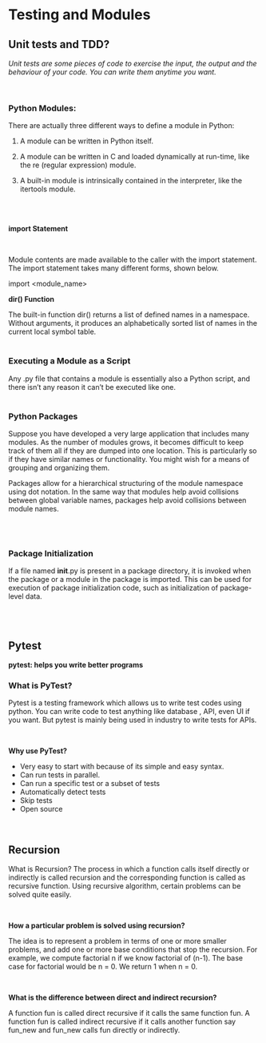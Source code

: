 # Testing and Modules

## Unit tests and TDD?
*Unit tests are some pieces of code to exercise the input, the output and the behaviour of your code. You can write them anytime you want.*

<br>

### Python Modules: 

There are actually three different ways to define a module in Python:

1. A module can be written in Python itself.

2. A module can be written in C and loaded dynamically at run-time, like the re (regular expression) module.

3. A built-in module is intrinsically contained in the interpreter, like the itertools module.

<br>
<br>

**import Statement**

<br>

Module contents are made available to the caller with the import statement. The import statement takes many different forms, shown below.

import <module_name>

**dir() Function**

The built-in function dir() returns a list of defined names in a namespace. Without arguments, it produces an alphabetically sorted list of names in the current local symbol table.
<br>
<br>

### Executing a Module as a Script

Any .py file that contains a module is essentially also a Python script, and there isn’t any reason it can’t be executed like one.
<br>
<br>


### Python Packages

Suppose you have developed a very large application that includes many modules. As the number of modules grows, it becomes difficult to keep track of them all if they are dumped into one location. This is particularly so if they have similar names or functionality. You might wish for a means of grouping and organizing them.

Packages allow for a hierarchical structuring of the module namespace using dot notation. In the same way that modules help avoid collisions between global variable names, packages help avoid collisions between module names.

<br>
<br>


### Package Initialization

If a file named __init__.py is present in a package directory, it is invoked when the package or a module in the package is imported. This can be used for execution of package initialization code, such as initialization of package-level data.

<br>
<br>


## Pytest
**pytest: helps you write better programs**

### What is PyTest?

Pytest is a testing framework which allows us to write test codes using python. You can write code to test anything like database , API, even UI if you want. But pytest is mainly being used in industry to write tests for APIs.

<br>


**Why use PyTest?**

* Very easy to start with because of its simple and easy syntax.
* Can run tests in parallel.
* Can run a specific test or a subset of tests
* Automatically detect tests
* Skip tests
* Open source

<br>

## Recursion
What is Recursion? The process in which a function calls itself directly or indirectly is called recursion and the corresponding function is called as recursive function. Using recursive algorithm, certain problems can be solved quite easily.

<br>


**How a particular problem is solved using recursion?**

The idea is to represent a problem in terms of one or more smaller problems, and add one or more base conditions that stop the recursion. For example, we compute factorial n if we know factorial of (n-1). The base case for factorial would be n = 0. We return 1 when n = 0.

<br>


**What is the difference between direct and indirect recursion?**

A function fun is called direct recursive if it calls the same function fun. A function fun is called indirect recursive if it calls another function say fun_new and fun_new calls fun directly or indirectly.

